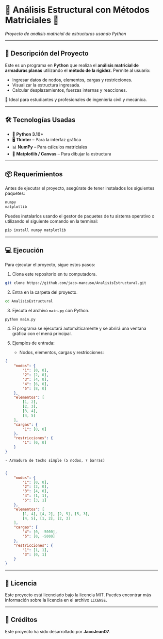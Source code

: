 # 🧱 Análisis Estructural con Métodos Matriciales 🧮

*Proyecto de análisis matricial de estructuras usando Python*

---

## 📌 Descripción del Proyecto

Este es un programa en **Python** que realiza el **análisis matricial de armaduras planas** utilizando el **método de la rigidez**. Permite al usuario:

- Ingresar datos de nodos, elementos, cargas y restricciones.
- Visualizar la estructura ingresada.
- Calcular desplazamientos, fuerzas internas y reacciones.

🎯 Ideal para estudiantes y profesionales de ingeniería civil y mecánica.

---

## 🛠️ Tecnologías Usadas

- 🐍 **Python 3.10+**
- 🖥️ **Tkinter** – Para la interfaz gráfica
- 📊 **NumPy** – Para cálculos matriciales
- 🎨 **Matplotlib / Canvas** – Para dibujar la estructura

---

## 📦 Requerimientos

Antes de ejecutar el proyecto, asegúrate de tener instalados los siguientes paquetes:

```bash
numpy
matplotlib
```

Puedes instalarlos usando el gestor de paquetes de tu sistema operativo o utilizando el siguiente comando en la terminal:

```bash
pip install numpy matplotlib
```

---

## 💻 Ejecución

Para ejecutar el proyecto, sigue estos pasos:

1. Clona este repositorio en tu computadora.

```bash
git clone https://github.com/jaco-mancuso/AnalisisEstructural.git
```

2. Entra en la carpeta del proyecto.

```bash
cd AnalisisEstructural
```

3. Ejecuta el archivo `main.py` con Python.

```bash
python main.py
```

4. El programa se ejecutará automáticamente y se abrirá una ventana gráfica con el menú principal.

5. Ejemplos de entrada:

    - Nodos, elementos, cargas y restricciones:

```json
{
    "nodos": {
        "1": [0, 0],
        "2": [2, 0],
        "3": [4, 0],
        "4": [6, 0],
        "5": [8, 0]
    },
    "elementos": [
        [1, 2],
        [2, 3],
        [3, 4],
        [4, 5]
    ],
    "cargas": {
        "1": [0, 0]
    },
    "restricciones": {
        "1": [0, 0]
    }
}
```

    - Armadura de techo simple (5 nodos, 7 barras)

```json

{
    "nodos": {
        "1": [0, 0],
        "2": [2, 0],
        "3": [4, 0],
        "4": [1, 1],
        "5": [3, 1]
    },
    "elementos": [
        [1, 4], [4, 2], [2, 5], [5, 3],
        [4, 5], [1, 2], [2, 3]
    ],
    "cargas": {
        "4": [0, -5000],
        "5": [0, -5000]
    },
    "restricciones": {
        "1": [1, 1],
        "3": [0, 1]
    }
}
```

---

## 📝 Licencia

Este proyecto está licenciado bajo la licencia MIT. Puedes encontrar más información sobre la licencia en el archivo `LICENSE`.

---

## 📝 Créditos

Este proyecto ha sido desarrollado por **JacoJean07**.